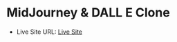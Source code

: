 #  MidJourney & DALL E Clone
- Live Site URL: [Live Site](https://stellular-peony-700f21.netlify.app)

